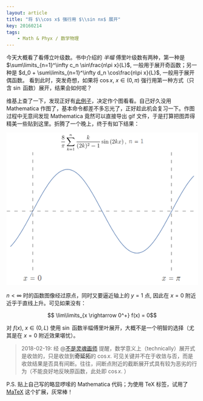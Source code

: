 ```yaml
---
layout: article
title: "将 $\\cos x$ 强行用 $\\sin nx$ 展开"
key: 20160214
tags:
    - Math & Phyx / 数学物理
---
```


今天大概看了看傅立叶级数。书中介绍的 *半幅* 傅里叶级数有两种，第一种是
$\sum\limits_{n=1}^\infty c_n \sin\frac{n\pi x}{L}$,
一般用于展开奇函数；另一种是
$d_0 + \sum\limits_{n=1}^\infty d_n \cos\frac{n\pi x}{L}$,
一般用于展开偶函数。
看到此时，突发奇想，如果将 $\cos x,\ x \in (0,\pi)$ 强行用第一种方式（只含 $\sin$ 函数）展开，结果会如何呢？

<!-- more -->
维基上查了一下，发现正好有[此例子](https://en.wikipedia.org/wiki/Half_range_Fourier_series)，决定作个图看看。自己好久没用 Mathematica 作图了，基本命令都差不多忘光了，正好趁此机会复习一下。作图过程中无意间发现 Mathematica 竟然可以直接导出 gif 文件，于是打算把图弄得精美一些贴到这里。折腾了一个晚上，终于有如下结果：

<div style="text-align:center">
    <img src="/assets/figs/halfRangeFourier.gif" alt="半幅傅里叶级数"/>
</div>

$n < \infty$ 时的函数图像经过原点，同时又要逼近轴上的 $y = 1$ 点, 因此在 $x=0$ 附近近乎于直线上升。可见如果没有：


$$ \lim\limits_{x \rightarrow 0^+} f(x) = 0$$

对 $f(x),\ x \in (0,L)$ 使用 $\sin$ 函数半幅傅里叶展开，大概不是一个明智的选择（尤其是在 $x=0$ 附近效果堪忧）。

> 2018-02-19: 经 @[不是灵魂画师](https://mp.weixin.qq.com/s/rK3MwmBCvnwPLbEYYkzfVQ) 提醒，数学意义上（technically）展开式是收敛的，只是收敛到**奇延拓**的 $\cos x$. 可见关键并不在于收敛与否，而是收敛结果是否具有间断。往往，间断点附近的截断展开式具有较为恶劣的行为（不能良好地反映原函数，此处即 $\cos x$. ）

P.S. 贴上自己写的略显啰嗦的 Mathematica 代码；为使用 TeX 标签，试用了 [MaTeX](http://szhorvat.net/pelican/latex-typesetting-in-mathematica.html) 这个扩展，灰常棒！

<script src="https://gist.github.com/bryango/38841a6e0f10a5400e3c0e2c5fad61a8.js"></script>
